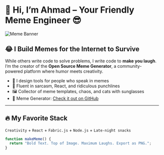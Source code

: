 # 👋 Hi, I’m Ahmad – Your Friendly Meme Engineer 😎

![Meme Banner](https://yourcdn.com/meme-banner.png)

## 😂 I Build Memes for the Internet to Survive

While others write code to solve problems, I write code to **make you laugh**.  
I’m the creator of the **Open Source Meme Generator**, a community-powered platform where humor meets creativity.

- 🔧 I design tools for people who speak in memes
- 💬 Fluent in sarcasm, React, and ridiculous punchlines
- 🖼️ Collector of meme templates, chaos, and cats with sunglasses
- 🎨 Meme Generator: [Check it out on GitHub](https://github.com/yourusername/meme-generator)

---

## 🔥 My Favorite Stack

`Creativity` + `React` + `Fabric.js` + `Node.js` + `Late-night snacks`

```ts
function makeMeme() {
  return "Bold Text. Top of Image. Maximum Laughs. Export as PNG.";
}
